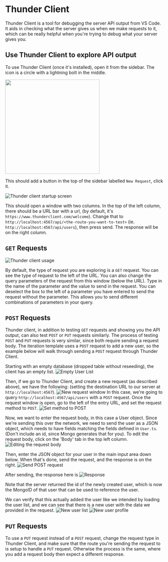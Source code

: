 # Thunder Client

Thunder Client is a tool for debugging the server API output from VS Code.
It aids in checking what the server gives us when we make requests to it, which can be
really helpful when you're trying to debug what your server gives you.

## Use Thunder Client to explore API output

To use Thunder Client (once it's installed), open it from the sidebar.
The icon is a circle with a lightning bolt in the middle.

<img src = "https://user-images.githubusercontent.com/32685970/214179360-2ab176da-dc4f-43f8-8519-4ade1660ef89.png" height = 300 />

This should add a button in the top of the sidebar labelled `New Request`, click it.

![Thunder client startup screen](https://user-images.githubusercontent.com/32685970/214179462-d89c738c-7ab3-4ede-99a8-a3c240169884.png)

This should open a window with two columns. In the top of the left column,
there should be a URL bar with a url, (by default, it's `https://www.thunderclient.com/welcome`). 
Change that to `http://localhost:4567/api/<the-route-you-want-to-test>` (ie. `http://localhost:4567/api/users`), then press send. The response will be on the right column. 

## `GET` Requests
![Thunder client usage](https://user-images.githubusercontent.com/32685970/214179602-528f347b-b825-4446-9c91-d6671d8ad0bb.png)

By default, the type of request you are exploring is a `GET` request. You can see the type of request to the left of the URL. You can also change the query parameters of the request from this window (below the URL). Type in the name of the parameter and the value to send in the request. You can deselect the box to the left of a parameter you have entered to send the request without the parameter. This allows you to send different combinations of parameters in your query.


## `POST` Requests

Thunder client, in addition to testing `GET` requests and showing you the API output, can also test `POST` or `PUT` requests similarly. The process of testing `POST` and `PUT` requests is very similar, since both require sending a request body. The iteration template uses a `POST` request to add a new user, so the example below will walk through sending a `POST` request through Thunder Client.

Starting with an empty database (dropped table without reseeding), the client has an empty list.
![Empty User List](https://user-images.githubusercontent.com/32685970/218516124-da1252d3-f38f-4600-8af4-2853f6cc2bfb.png)

Then, if we go to Thunder Client, and create a new request (as described above), we have the following: (setting the destination URL to our server at `http://localhost:4567`).
![New request window](https://user-images.githubusercontent.com/32685970/218516615-75bb0dd4-d1d5-4f76-93da-69040c190709.png)
In this case, we're going to query `http://localhost:4567/api/users` with a `POST` request.
Once the request window is open, go to the left of the entry URL, and set the request method to `POST`.
![Set method to POST](https://user-images.githubusercontent.com/32685970/218516970-32057de1-1da5-4915-bf7e-bd41cfbe9e02.png)

Now, we want to enter the request body, in this case a User object. Since we're sending this over the network, we need to send the user as a JSON object, which needs to have fields matching the fields defined in `User.ts`. (Don't include an id, since Mongo generates that for you). To edit the request body, click on the 'Body' tab in the top left column. 
![Editing the request body](https://user-images.githubusercontent.com/32685970/218517277-16c923b0-c620-45f9-83b1-653267e71aa1.png)

Then, enter the JSON object for your user in the main input area down below. When that's done, send the request, and the response is on the right.
![Send POST request](https://user-images.githubusercontent.com/32685970/218517801-63aa6065-0b73-4411-bfa8-20d4075aa3ce.png)

After sending, the response here is
![Response](https://user-images.githubusercontent.com/32685970/218518046-0b0a20d5-c70b-4c38-8d96-9405c0177c22.png)

Note that the server returned the id of the newly created user, which is now the MongoID of that user that can be used to reference the user.

We can verify that this actually added the user like we intended by loading the user list, and we can see that there is a new user with the data we provided in the request.
![New user list](https://user-images.githubusercontent.com/32685970/218518453-31014033-ab4c-4884-9336-c26ce0713883.png)
![New user profile](https://user-images.githubusercontent.com/32685970/218518573-ce0242ff-d82a-4007-a085-33cf798a5937.png)

## `PUT` Requests
To use a `PUT` request instead of a `POST` request, change the request type in Thunder Client, and make sure that the route you're sending the request to is setup to handle a `PUT` request. Otherwise the process is the same, where you add a request body then expect a different response.
